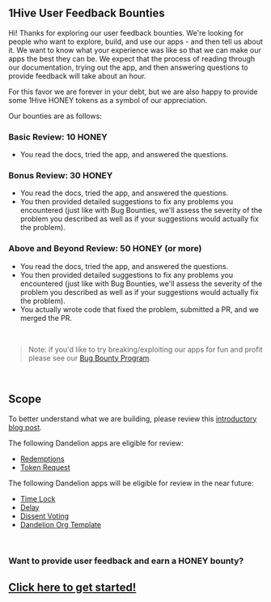 ## 1Hive User Feedback Bounties

Hi! Thanks for exploring our user feedback bounties. We're looking for people who want to explore, build, and use our apps - and then tell us about it. We want to know what your experience was like so that we can make our apps the best they can be. We expect that the process of reading through our documentation, trying out the app, and then answering questions to provide feedback will take about an hour.

For this favor we are forever in your debt, but we are also happy to provide some 1Hive HONEY tokens as a symbol of our appreciation.

Our bounties are as follows:

### Basic Review: 10 HONEY

- You read the docs, tried the app, and answered the questions.

### Bonus Review: 30 HONEY

- You read the docs, tried the app, and answered the questions.
- You then provided detailed suggestions to fix any problems you encountered (just like with Bug Bounties, we'll assess the severity of the problem you described as well as if your suggestions would actually fix the problem).

### Above and Beyond Review: 50 HONEY (or more)

- You read the docs, tried the app, and answered the questions.
- You then provided detailed suggestions to fix any problems you encountered (just like with Bug Bounties, we'll assess the severity of the problem you described as well as if your suggestions would actually fix the problem).
- You actually wrote code that fixed the problem, submitted a PR, and we merged the PR.

<br />

> Note: if you'd like to try breaking/exploiting our apps for fun and profit please see our [Bug Bounty Program](https://1hive.org/contribute/bug-bounty).

<br />

## Scope

To better understand what we are building, please review this [introductory blog post](https://1hive.org/blog/2019/08/31/dandelion-overview).

The following Dandelion apps are eligible for review:
- [Redemptions](https://github.com/1Hive/redemptions-app/)
- [Token Request](https://github.com/1Hive/token-request-app)

The following Dandelion apps will be eligible for review in the near future:
- [Time Lock](https://github.com/1Hive/time-lock-app)
- [Delay](https://github.com/1Hive/delay-app)
- [Dissent Voting](https://github.com/1Hive/dissent-voting-app)
- [Dandelion Org Template](https://github.com/1Hive/dandelion-org)

<br />

### Want to provide user feedback and earn a HONEY bounty?

## [Click here to get started!](https://github.com/1Hive/user-feedback-bounties.md/issues/new)
